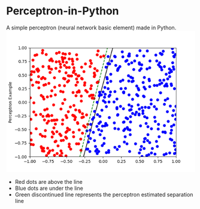 # Perceptron-in-Python
A simple perceptron (neural network basic element) made in Python.
<img src = "https://github.com/adrienpillou/Perceptron-in-Python/blob/main/Figure_1.png">
<ul>
  <li>Red dots are above the line</li>
  <li>Blue dots are under the line</li>
  <li>Green discontinued line represents the perceptron estimated separation line
</li>
</ul>
